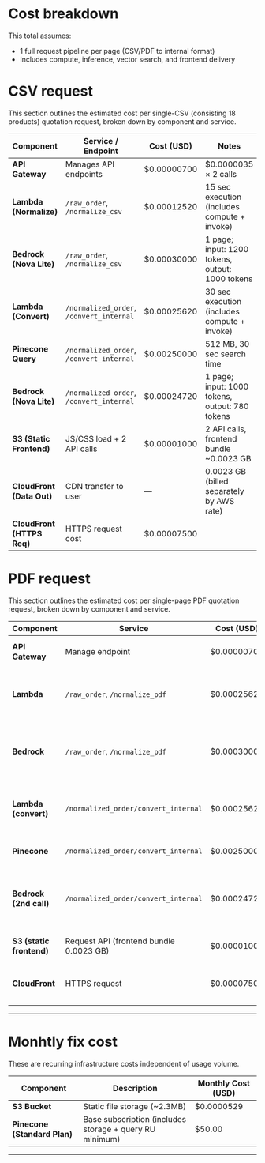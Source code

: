 # Cost breakdown 

This total assumes:
- 1 full request pipeline per page (CSV/PDF to internal format)
- Includes compute, inference, vector search, and frontend delivery


# CSV request 

This section outlines the estimated cost per single-CSV (consisting 18 products) quotation request, broken down by component and service.

| **Component**              | **Service / Endpoint**                   | **Cost (USD)** | **Notes**                                       |
| -------------------------- | ---------------------------------------- | -------------- | ----------------------------------------------- |
| **API Gateway**            | Manages API endpoints                    | \$0.00000700   | \$0.0000035 × 2 calls                           |
| **Lambda (Normalize)**     | `/raw_order`, `/normalize_csv`           | \$0.00012520   | 15 sec execution (includes compute + invoke)    |
| **Bedrock (Nova Lite)**    | `/raw_order`, `/normalize_csv`           | \$0.00030000   | 1 page; input: 1200 tokens, output: 1000 tokens |
| **Lambda (Convert)**       | `/normalized_order`, `/convert_internal` | \$0.00025620   | 30 sec execution (includes compute + invoke)    |
| **Pinecone Query**         | `/normalized_order`, `/convert_internal` | \$0.00250000   | 512 MB, 30 sec search time                      |
| **Bedrock (Nova Lite)**    | `/normalized_order`, `/convert_internal` | \$0.00024720   | 1 page; input: 1000 tokens, output: 780 tokens  |
| **S3 (Static Frontend)**   | JS/CSS load + 2 API calls                | \$0.00001000   | 2 API calls, frontend bundle \~0.0023 GB        |
| **CloudFront (Data Out)**  | CDN transfer to user                     | —              | 0.0023 GB (billed separately by AWS rate)       |
| **CloudFront (HTTPS Req)** | HTTPS request cost                       | \$0.00007500   |                                                 |

# PDF request  

This section outlines the estimated cost per single-page PDF quotation request, broken down by component and service.


| Component              | Service                                  | Cost (USD)     | Notes                                                                 |
|------------------------|-------------------------------------------|----------------|-----------------------------------------------------------------------|
| **API Gateway**        | Manage endpoint                           | $0.00000700    | Per API call: $0.0000035 × 2 calls                                   |
| **Lambda**             | `/raw_order`, `/normalize_pdf`            | $0.00025620    | Execution time: 30 sec (compute + invoke included)                   |
| **Bedrock**            | `/raw_order`, `/normalize_pdf`            | $0.00030000    | Amazon Nova Lite — Input: 1200 tokens, Output: 1000 tokens           |
| **Lambda (convert)**   | `/normalized_order/convert_internal`      | $0.00025620    | Execution time: 30 sec (compute + invoke included)                   |
| **Pinecone**           | `/normalized_order/convert_internal`      | $0.00250000    | Query cost (512 MB namespace)                                        |
| **Bedrock (2nd call)** | `/normalized_order/convert_internal`      | $0.00024720    | Amazon Nova Lite — Input: 1000 tokens, Output: 780 tokens            |
| **S3 (static frontend)**| Request API (frontend bundle 0.0023 GB)   | $0.00001000    | 2 API calls from frontend                                            |
| **CloudFront**         | HTTPS request                             | $0.00007500    | Data transfer out (static file + API)                                |

---

# Monhtly fix cost 
These are recurring infrastructure costs independent of usage volume.

| Component             | Description                | Monthly Cost (USD) |
|----------------------|----------------------------|--------------------|
| **S3 Bucket**         | Static file storage (~2.3MB) | $0.0000529          |
| **Pinecone (Standard Plan)** | Base subscription (includes storage + query RU minimum) | $50.00              |

---
 
